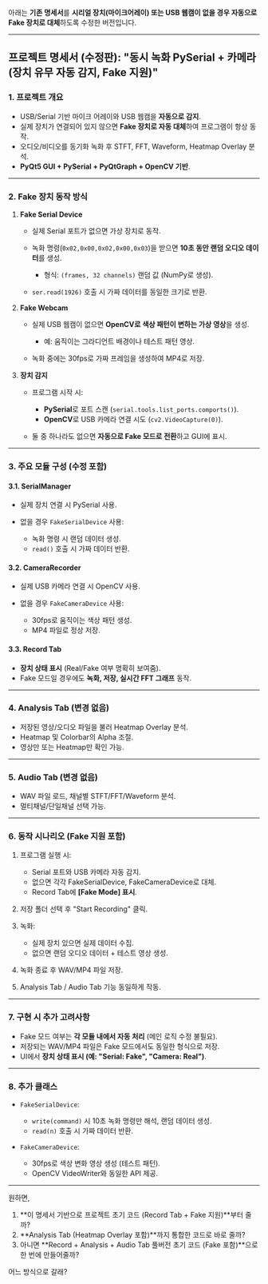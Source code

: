 아래는 **기존 명세서**를 **시리얼 장치(마이크어레이) 또는 USB 웹캠이 없을 경우 자동으로 Fake 장치로 대체**하도록 수정한 버전입니다.

---

## **프로젝트 명세서 (수정판): "동시 녹화 PySerial + 카메라 (장치 유무 자동 감지, Fake 지원)"**

### **1. 프로젝트 개요**

* USB/Serial 기반 마이크 어레이와 USB 웹캠을 **자동으로 감지**.
* 실제 장치가 연결되어 있지 않으면 **Fake 장치로 자동 대체**하여 프로그램이 항상 동작.
* 오디오/비디오를 동기화 녹화 후 STFT, FFT, Waveform, Heatmap Overlay 분석.
* **PyQt5 GUI + PySerial + PyQtGraph + OpenCV 기반**.

---

### **2. Fake 장치 동작 방식**

1. **Fake Serial Device**

   * 실제 Serial 포트가 없으면 가상 장치로 동작.
   * 녹화 명령(`0x02,0x00,0x02,0x00,0x03`)을 받으면 **10초 동안 랜덤 오디오 데이터**를 생성.

     * 형식: `(frames, 32 channels)` 랜덤 값 (NumPy로 생성).
   * `ser.read(1926)` 호출 시 가짜 데이터를 동일한 크기로 반환.

2. **Fake Webcam**

   * 실제 USB 웹캠이 없으면 **OpenCV로 색상 패턴이 변하는 가상 영상**을 생성.

     * 예: 움직이는 그라디언트 배경이나 테스트 패턴 영상.
   * 녹화 중에는 30fps로 가짜 프레임을 생성하여 MP4로 저장.

3. **장치 감지**

   * 프로그램 시작 시:

     * **PySerial**로 포트 스캔 (`serial.tools.list_ports.comports()`).
     * **OpenCV**로 USB 카메라 연결 시도 (`cv2.VideoCapture(0)`).
   * 둘 중 하나라도 없으면 **자동으로 Fake 모드로 전환**하고 GUI에 표시.

---

### **3. 주요 모듈 구성 (수정 포함)**

#### **3.1. SerialManager**

* 실제 장치 연결 시 PySerial 사용.
* 없을 경우 `FakeSerialDevice` 사용:

  * 녹화 명령 시 랜덤 데이터 생성.
  * `read()` 호출 시 가짜 데이터 반환.

#### **3.2. CameraRecorder**

* 실제 USB 카메라 연결 시 OpenCV 사용.
* 없을 경우 `FakeCameraDevice` 사용:

  * 30fps로 움직이는 색상 패턴 생성.
  * MP4 파일로 정상 저장.

#### **3.3. Record Tab**

* **장치 상태 표시** (Real/Fake 여부 명확히 보여줌).
* Fake 모드일 경우에도 **녹화, 저장, 실시간 FFT 그래프** 동작.

---

### **4. Analysis Tab (변경 없음)**

* 저장된 영상/오디오 파일을 불러 Heatmap Overlay 분석.
* Heatmap 및 Colorbar의 Alpha 조절.
* 영상만 또는 Heatmap만 확인 가능.

---

### **5. Audio Tab (변경 없음)**

* WAV 파일 로드, 채널별 STFT/FFT/Waveform 분석.
* 멀티채널/단일채널 선택 가능.

---

### **6. 동작 시나리오 (Fake 지원 포함)**

1. 프로그램 실행 시:

   * Serial 포트와 USB 카메라 자동 감지.
   * 없으면 각각 FakeSerialDevice, FakeCameraDevice로 대체.
   * Record Tab에 **\[Fake Mode] 표시**.
2. 저장 폴더 선택 후 "Start Recording" 클릭.
3. 녹화:

   * 실제 장치 있으면 실제 데이터 수집.
   * 없으면 랜덤 오디오 데이터 + 테스트 영상 생성.
4. 녹화 종료 후 WAV/MP4 파일 저장.
5. Analysis Tab / Audio Tab 기능 동일하게 작동.

---

### **7. 구현 시 추가 고려사항**

* Fake 모드 여부는 **각 모듈 내에서 자동 처리** (메인 로직 수정 불필요).
* 저장되는 WAV/MP4 파일은 Fake 모드에서도 동일한 형식으로 저장.
* UI에서 **장치 상태 표시 (예: "Serial: Fake", "Camera: Real")**.

---

### **8. 추가 클래스**

* `FakeSerialDevice`:

  * `write(command)` 시 10초 녹화 명령만 해석, 랜덤 데이터 생성.
  * `read(n)` 호출 시 가짜 데이터 반환.
* `FakeCameraDevice`:

  * 30fps로 색상 변화 영상 생성 (테스트 패턴).
  * OpenCV VideoWriter와 동일한 API 제공.

---

원하면,

1. \*\*이 명세서 기반으로 프로젝트 초기 코드 (Record Tab + Fake 지원)\*\*부터 줄까?
2. \*\*Analysis Tab (Heatmap Overlay 포함)\*\*까지 통합한 코드로 바로 줄까?
3. 아니면 \*\*Record + Analysis + Audio Tab 풀버전 초기 코드 (Fake 포함)\*\*으로 한 번에 만들어줄까?

어느 방식으로 갈래?

